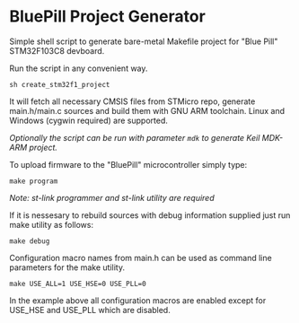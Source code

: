 # BluePill Project Generator

Simple shell script to generate bare-metal Makefile project for "Blue Pill" STM32F103C8 devboard.

Run the script in any convenient way.

`sh create_stm32f1_project`

It will fetch all necessary CMSIS files from STMicro repo, generate main.h/main.c sources and build them with GNU ARM toolchain. Linux and Windows (cygwin required) are supported.

*Optionally the script can be run with parameter `mdk` to generate Keil MDK-ARM project.*

To upload firmware to the "BluePill" microcontroller simply type:

  `make program`
  
*Note: st-link programmer and st-link utility are required*


If it is nessesary to rebuild sources with debug information supplied just run make utility as follows:

  `make debug`
  
Configuration macro names from main.h can be used as command line parameters for the make utility.

  `make USE_ALL=1 USE_HSE=0 USE_PLL=0` 
  
In the example above all configuration macros are enabled except for USE_HSE and USE_PLL which are disabled.